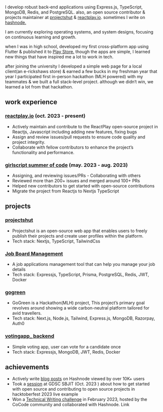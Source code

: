 I develop robust back-end applications using Express.js, TypeScript, MongoDB, Redis, and PostgreSQL. also, an open source contributor & projects maintainer at [projectshut](https://github.com/priyankarpal/projectshut) & [reactplay.io](https://github.com/reactplay/react-play). sometimes I write on [hashnode.](https://itspp.hashnode.dev/)

I am currently exploring operating systems, and system designs, focusing on continuous learning and growth.

when I was in high school, developed my first cross-platform app using Flutter & published it to [Play Store.](https://play.google.com/store/apps/dev?id=7166668392984578038&gl=US) though the apps are simple, I learned new things that have inspired me a lot to work in tech.

after joining the university I developed a simple web page for a local client(an e-rickshaws store) & earned a few bucks in my freshman year that year I participated first in-person hackathon (MLH powered) with my teammates & we built a full stack-level project. although we didn‘t win, we learned a lot from that hackathon.

## work experience

### [reactplay.io](https://github.com/reactplay/react-play) (oct. 2023 - present)

- Actively maintain and contribute to the ReactPlay open-source project in Reactjs, Javascript including
  adding new features, fixing bugs
- Assign and review issues/pull requests to ensure code quality and project integrity.
- Collaborate with fellow contributors to enhance the project’s functionality and performance.

### [girlscript summer of code](https://github.com/priyankarpal/projectshut/discussions/415) (may. 2023 - aug. 2023)

- Assigning, and reviewing issues/PRs - Collaborating with others
- Reviewed more than 200+ issues and merged around 100+ PRs
- Helped new contributors to get started with open-source contributions
- Migrate the project from Reactjs to Nextjs TypeScript

## projects

### [projectshut](https://github.com/priyankarpal/projectshut)

- Projectshut is an open-source web app that enables users to freely publish their projects and create
  user profiles within the platform.
- Tech stack: Nextjs, TypeScript, TailwindCss

### [Job Board Management](https://github.com/priyankarpal/jobboard-project-backend)

- A job applications management tool that can help you manage your job details
- Tech stack: Expressjs, TypeScript, Prisma, PostgreSQL, Redis, JWT, Docker

### [gogreen](https://github.com/priyankarpal/gogreen)

- GoGreen is a Hackathon(MLH) project, This project’s primary goal revolves around showing a
  wide carbon-neutral platform tailored for avid travellers.
- Tech stack: Next.js, Node.js, Tailwind, Express.js,
  MongoDB, Razorpay, Auth0

### [votingapp\_ backend](https://github.com/priyankarpal/voting-app)

- Simple voting app, user can vote for a candidate once
- Tech stack: Expressjs, MongoDB, JWT, Redis, Docker

## achievements

- Actively write [blog posts](https://ppal.hashnode.dev) on Hashnode viewed by over 10K+ users
- Took a [session](https://gdsc.community.dev/events/details/developer-student-clubs-sb-jain-institute-of-technology-management-research-nagpur-presents-hacktoberfest-2023-your-open-source-odyssey-begins/) at GDSC SBJIT (Oct. 2023 ) about how to get started with open source and contributing
  to open source projects in hacktoberfest 2023 live example
- Won a [Technical Writing challenge](https://github.com/thecocode/blog-a-thon?tab=readme-ov-file#feb23) in February 2023, hosted by the CoCode community and collaborated with
  Hashnode. Link
